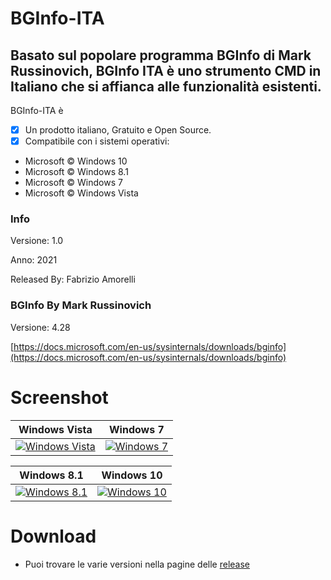 # BGInfo-ITA
## Basato sul popolare programma BGInfo di Mark Russinovich, BGInfo ITA è uno strumento CMD in Italiano che si affianca alle funzionalità esistenti.

BGInfo-ITA è 

- [x] Un prodotto italiano, Gratuito e Open Source.
- [x] Compatibile con i sistemi operativi:
- Microsoft © Windows 10
- Microsoft © Windows 8.1
- Microsoft © Windows 7
- Microsoft © Windows Vista

### Info

Versione: 1.0

Anno: 2021

Released By: Fabrizio Amorelli

### BGInfo By Mark Russinovich

Versione: 4.28

[https://docs.microsoft.com/en-us/sysinternals/downloads/bginfo](https://docs.microsoft.com/en-us/sysinternals/downloads/bginfo)

# Screenshot

[pVistaST]:  https://i.ibb.co/Y7ZPk83/Windows-Vista-Mini.jpg
[pWin7ST]:   https://i.ibb.co/2Y9JgBk/Windows7-Mini.jpg
[pWin81P]:   https://i.ibb.co/X8Xx2mb/Windows8-Mini.jpg
[pWin10TP]:  https://i.ibb.co/sVdCTLB/Windows10-Mini.jpg

[fVistaST]:  https://i.ibb.co/TvyVSm1/Windows-Vista.jpg
[fWin7ST]:   https://i.ibb.co/sJX5ZvF/Windows7.jpg
[fWin81P]:   https://i.ibb.co/QXZpFct/Windows8.jpg
[fWin10TP]:  https://i.ibb.co/cvLzPLQ/Windows10.jpg

| Windows Vista | Windows 7 |
| :---------: | :---------: |
| [ ![Windows Vista][pVistaST]][fVistaST] | [ ![Windows 7][pWin7ST]][fWin7ST] |

| Windows 8.1 | Windows 10 |
| :---------: | :---------: |
| [ ![Windows 8.1][pWin81P]][fWin81P] | [ ![Windows 10][pWin10TP]][fWin10TP] |

# Download
- Puoi trovare le varie versioni nella pagine delle <a href="https://github.com/Fabrizio04/BGInfo-ITA/releases/">release</a>

